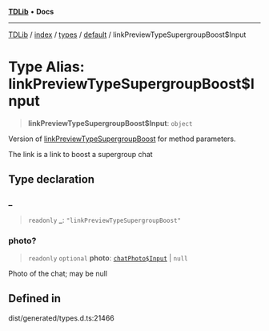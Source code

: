 [**TDLib**](../../../../../../README.md) • **Docs**

***

[TDLib](../../../../../../modules.md) / [index](../../../../../README.md) / [types](../../../README.md) / [default](../README.md) / linkPreviewTypeSupergroupBoost$Input

# Type Alias: linkPreviewTypeSupergroupBoost$Input

> **linkPreviewTypeSupergroupBoost$Input**: `object`

Version of [linkPreviewTypeSupergroupBoost](linkPreviewTypeSupergroupBoost.md) for method parameters.

The link is a link to boost a supergroup chat

## Type declaration

### \_

> `readonly` **\_**: `"linkPreviewTypeSupergroupBoost"`

### photo?

> `readonly` `optional` **photo**: [`chatPhoto$Input`](chatPhoto$Input-1.md) \| `null`

Photo of the chat; may be null

## Defined in

dist/generated/types.d.ts:21466
